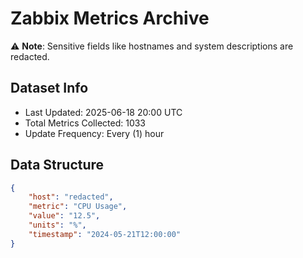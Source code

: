 # Zabbix Metrics Archive

⚠️ **Note**: Sensitive fields like hostnames and system descriptions are redacted.

## Dataset Info
- Last Updated: 2025-06-18 20:00 UTC
- Total Metrics Collected: 1033
- Update Frequency: Every (1) hour

## Data Structure
```json
{
    "host": "redacted",
    "metric": "CPU Usage",
    "value": "12.5",
    "units": "%",
    "timestamp": "2024-05-21T12:00:00"
}
```
